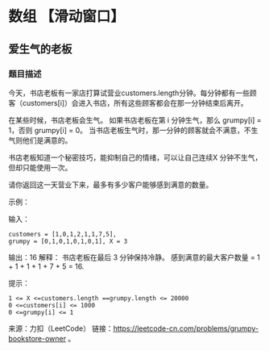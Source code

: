 # 数组 【滑动窗口】
## 爱生气的老板
### 题目描述
今天，书店老板有一家店打算试营业customers.length分钟。每分钟都有一些顾客（customers[i]）会进入书店，所有这些顾客都会在那一分钟结束后离开。

在某些时候，书店老板会生气。 如果书店老板在第 i 分钟生气，那么 grumpy[i] = 1，否则 grumpy[i] = 0。 当书店老板生气时，那一分钟的顾客就会不满意，不生气则他们是满意的。

书店老板知道一个秘密技巧，能抑制自己的情绪，可以让自己连续X 分钟不生气，但却只能使用一次。

请你返回这一天营业下来，最多有多少客户能够感到满意的数量。

示例：

输入：
```
customers = [1,0,1,2,1,1,7,5],
grumpy = [0,1,0,1,0,1,0,1], X = 3
```
输出：16
解释：
书店老板在最后 3 分钟保持冷静。
感到满意的最大客户数量 = 1 + 1 + 1 + 1 + 7 + 5 = 16.

提示：
```
1 <= X <=customers.length ==grumpy.length <= 20000
0 <=customers[i] <= 1000
0 <=grumpy[i] <= 1
```
来源：力扣（LeetCode）
链接：https://leetcode-cn.com/problems/grumpy-bookstore-owner
。